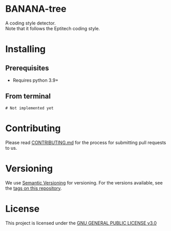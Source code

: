 # BANANA-tree

A coding style detector.<br>
Note that it follows the Eptitech coding style.

# Installing

## Prerequisites

* Requires python 3.9+

## From terminal

    # Not implemented yet

# Contributing

Please read [CONTRIBUTING.md](CONTRIBUTING.md) for the process for submitting pull requests to us.

# Versioning

We use [Semantic Versioning](http://semver.org/) for versioning. For the versions
available, see the [tags on this
repository](https://github.com/azeuio/BANANA-tree/tags).

# License

This project is licensed under the [GNU GENERAL PUBLIC LICENSE v3.0](LICENSE.md)

